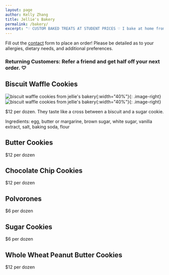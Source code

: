 ```yaml
---
layout: page
author: Kelly Zhang
title: Jellie's Bakery
permalink: /bakery/
excerpt: "♡ CUSTOM BAKED TREATS AT STUDENT PRICES ♡ I bake at home from scratch and would love to share some of my treats with you! Serving Kitchener-Waterloo area."
---
```


Fill out the [contact](/contact) form to place an order! Please be detailed as to your allergies, dietary needs, and additional preferences.

### Returning Customers: Refer a friend and get half off your next order. ♡

## Biscuit Waffle Cookies

![biscuit waffle cookies from jellie's bakery](/food/images/bakery-biscuit-waffle-cookies.jpg){:width="40%"}{: .image-right} ![biscuit waffle cookies from jellie's bakery](/food/images/bakery-biscuit-waffle-cookies-1.jpg){:width="40%"}{: .image-right}

$12 per dozen. They taste like a cross between a biscuit and a sugar cookie.

Ingredients: egg, butter or margarine, brown sugar, white sugar, vanilla extract, salt, baking soda, flour

## Butter Cookies

$12 per dozen

## Chocolate Chip Cookies

$12 per dozen

## Polvorones

$6 per dozen

## Sugar Cookies

$6 per dozen

## Whole Wheat Peanut Butter Cookies

$12 per dozen
